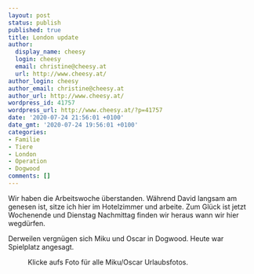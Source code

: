 ```yaml
---
layout: post
status: publish
published: true
title: London update
author:
  display_name: cheesy
  login: cheesy
  email: christine@cheesy.at
  url: http://www.cheesy.at/
author_login: cheesy
author_email: christine@cheesy.at
author_url: http://www.cheesy.at/
wordpress_id: 41757
wordpress_url: http://www.cheesy.at/?p=41757
date: '2020-07-24 21:56:01 +0100'
date_gmt: '2020-07-24 19:56:01 +0100'
categories:
- Familie
- Tiere
- London
- Operation
- Dogwood
comments: []
---
```

<!-- wp:paragraph -->
Wir haben die Arbeitswoche überstanden. Während David langsam am genesen ist, sitze ich hier im Hotelzimmer und arbeite. Zum Glück ist jetzt Wochenende und Dienstag Nachmittag finden wir heraus wann wir hier wegdürfen.
<!-- /wp:paragraph -->
<!-- wp:paragraph -->
Derweilen vergnügen sich Miku und Oscar in Dogwood. Heute war Spielplatz angesagt.
<!-- /wp:paragraph -->
<!-- wp:image {"id":41740,"linkDestination":"custom"} -->
<figure class="wp-block-image"><a href="http://www.cheesy.at/rl_gallery/miku-und-oscar-auf-urlaub/"><img src="{% link _fotos/leben-in-belfast/2020-2/miku-und-oscar-im-urlaub/Miku-und-Oscar-28.jpg %}" alt="" class="wp-image-41740"></a><br>
<figcaption>Klicke aufs Foto für alle Miku/Oscar Urlaubsfotos.</figcaption>
</figure>
<!-- /wp:image -->
